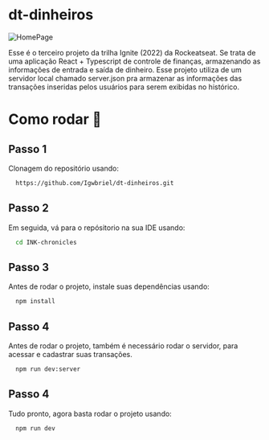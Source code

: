 # dt-dinheiros
![HomePage](https://github.com/Igwbriel/dt-dinheiros/assets/101999960/63094c5d-a218-4e35-bc41-066ee929ae53)

Esse é o terceiro projeto da trilha Ignite (2022) da Rockeatseat. Se trata de uma aplicação React + Typescript de controle de finanças, armazenando as informações de entrada e saída de dinheiro. Esse projeto utiliza de um servidor local chamado server.json pra armazenar as informações das transações inseridas pelos usuários para serem exibidas no histórico.

# Como rodar 🦸

## Passo 1

Clonagem do repositório usando:

```bash
  https://github.com/Igwbriel/dt-dinheiros.git
```

## Passo 2

Em seguida, vá para o repósitorio na sua IDE usando:

```bash
  cd INK-chronicles
```

## Passo 3

Antes de rodar o projeto, instale suas dependências usando:

```bash
  npm install
```

## Passo 4

Antes de rodar o projeto, também é necessário rodar o servidor, para acessar e cadastrar suas transações.

```bash
  npm run dev:server
```

## Passo 4

Tudo pronto, agora basta rodar o projeto usando:

```bash
  npm run dev
```

